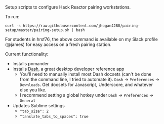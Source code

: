 Setup scripts to configure Hack Reactor pairing workstations.

To run:  

`curl -s https://raw.githubusercontent.com/jhogan4288/pairing-setup/master/pairing-setup.sh | bash`

For students in hrsf76, the above command is available on my Slack profile (@james) for easy access on a fresh pairing station.

Current functionality:
* Installs pomander
* Installs [Dash](https://kapeli.com/dash), a great desktop developer reference app
  * You'll need to manually install most Dash docsets (can't be done from the command line, I tried to automate it).  `Dash` -> `Preferences` -> `Downloads`.  Get docsets for Javascript, Underscore, and whatever else you like.
  * I recommend setting a global hotkey under `Dash` -> `Preferences` -> `General`
* Updates Sublime settings
  * `"tab_size": 2`
  * `"tanslate_tabs_to_spaces": true`
